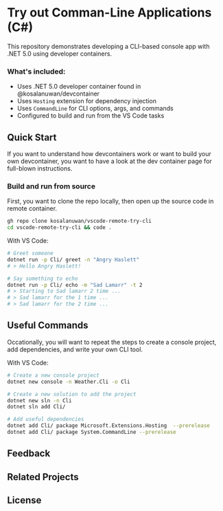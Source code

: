# Try out Comman-Line Applications (C#)

This repository demonstrates developing a CLI-based console app with .NET 5.0 using developer containers.

### What's included:
- Uses .NET 5.0 developer container found in @kosalanuwan/devcontainer
- Uses `Hosting` extension for dependency injection
- Uses `CommandLine` for CLI options, args, and commands
- Configured to build and run from the VS Code tasks

## Quick Start
If you want to understand how devcontainers work or want to build your own devcontainer, you want to have a look at the dev container page for full-blown instructions.

### Build and run from source
First, you want to clone the repo locally, then open up the source code in remote container.

```bash
gh repo clone kosalanuwan/vscode-remote-try-cli
cd vscode-remote-try-cli && code .
```

With VS  Code:

```bash
# Greet someone
dotnet run -p Cli/ greet -n "Angry Haslett"
# > Hello Angry Haslett!
```
```bash
# Say something to echo
dotnet run -p Cli/ echo -m "Sad Lamarr" -t 2
# > Starting to Sad lamarr 2 time ...
# > Sad lamarr for the 1 time ...
# > Sad lamarr for the 2 time ...
```

## Useful Commands
Occationally, you will want to repeat the steps to create a console project, add dependencies, and write your own CLI tool.

With VS Code:

```bash
# Create a new console project
dotnet new console -n Weather.Cli -o Cli
```
```bash
# Create a new solution to add the project
dotnet new sln -n Cli
dotnet sln add Cli/
```
```bash
# Add useful dependencies
dotnet add Cli/ package Microsoft.Extensions.Hosting  --prerelease
dotnet add Cli/ package System.CommandLine --prerelease
```

## Feedback

## Related Projects

## License

[devcontainers-repo]: https://github.com/microsoft/vscode-dev-containers
[dotnet-sdk-docker-image]: https://hub.docker.com/_/microsoft-dotnet-sdk/
[azure-cli-docs]: https://docs.microsoft.com/en-us/cli/azure/get-started-with-azure-cli
[node-js-docs]: https://nodejs.dev/learn
[vscode-remote-docs]: https://code.visualstudio.com/docs/remote/containers
[dotnet-core-cli-docs]: https://docs.microsoft.com/en-us/dotnet/core/tools/
